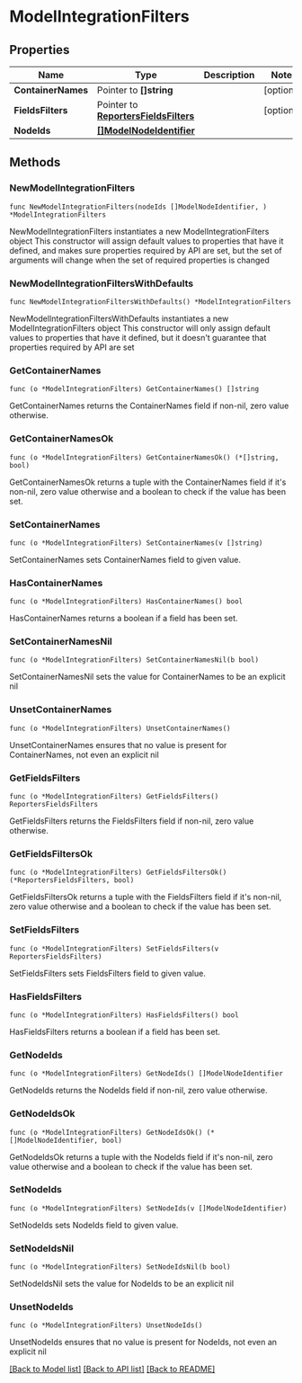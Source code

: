 # ModelIntegrationFilters

## Properties

Name | Type | Description | Notes
------------ | ------------- | ------------- | -------------
**ContainerNames** | Pointer to **[]string** |  | [optional] 
**FieldsFilters** | Pointer to [**ReportersFieldsFilters**](ReportersFieldsFilters.md) |  | [optional] 
**NodeIds** | [**[]ModelNodeIdentifier**](ModelNodeIdentifier.md) |  | 

## Methods

### NewModelIntegrationFilters

`func NewModelIntegrationFilters(nodeIds []ModelNodeIdentifier, ) *ModelIntegrationFilters`

NewModelIntegrationFilters instantiates a new ModelIntegrationFilters object
This constructor will assign default values to properties that have it defined,
and makes sure properties required by API are set, but the set of arguments
will change when the set of required properties is changed

### NewModelIntegrationFiltersWithDefaults

`func NewModelIntegrationFiltersWithDefaults() *ModelIntegrationFilters`

NewModelIntegrationFiltersWithDefaults instantiates a new ModelIntegrationFilters object
This constructor will only assign default values to properties that have it defined,
but it doesn't guarantee that properties required by API are set

### GetContainerNames

`func (o *ModelIntegrationFilters) GetContainerNames() []string`

GetContainerNames returns the ContainerNames field if non-nil, zero value otherwise.

### GetContainerNamesOk

`func (o *ModelIntegrationFilters) GetContainerNamesOk() (*[]string, bool)`

GetContainerNamesOk returns a tuple with the ContainerNames field if it's non-nil, zero value otherwise
and a boolean to check if the value has been set.

### SetContainerNames

`func (o *ModelIntegrationFilters) SetContainerNames(v []string)`

SetContainerNames sets ContainerNames field to given value.

### HasContainerNames

`func (o *ModelIntegrationFilters) HasContainerNames() bool`

HasContainerNames returns a boolean if a field has been set.

### SetContainerNamesNil

`func (o *ModelIntegrationFilters) SetContainerNamesNil(b bool)`

 SetContainerNamesNil sets the value for ContainerNames to be an explicit nil

### UnsetContainerNames
`func (o *ModelIntegrationFilters) UnsetContainerNames()`

UnsetContainerNames ensures that no value is present for ContainerNames, not even an explicit nil
### GetFieldsFilters

`func (o *ModelIntegrationFilters) GetFieldsFilters() ReportersFieldsFilters`

GetFieldsFilters returns the FieldsFilters field if non-nil, zero value otherwise.

### GetFieldsFiltersOk

`func (o *ModelIntegrationFilters) GetFieldsFiltersOk() (*ReportersFieldsFilters, bool)`

GetFieldsFiltersOk returns a tuple with the FieldsFilters field if it's non-nil, zero value otherwise
and a boolean to check if the value has been set.

### SetFieldsFilters

`func (o *ModelIntegrationFilters) SetFieldsFilters(v ReportersFieldsFilters)`

SetFieldsFilters sets FieldsFilters field to given value.

### HasFieldsFilters

`func (o *ModelIntegrationFilters) HasFieldsFilters() bool`

HasFieldsFilters returns a boolean if a field has been set.

### GetNodeIds

`func (o *ModelIntegrationFilters) GetNodeIds() []ModelNodeIdentifier`

GetNodeIds returns the NodeIds field if non-nil, zero value otherwise.

### GetNodeIdsOk

`func (o *ModelIntegrationFilters) GetNodeIdsOk() (*[]ModelNodeIdentifier, bool)`

GetNodeIdsOk returns a tuple with the NodeIds field if it's non-nil, zero value otherwise
and a boolean to check if the value has been set.

### SetNodeIds

`func (o *ModelIntegrationFilters) SetNodeIds(v []ModelNodeIdentifier)`

SetNodeIds sets NodeIds field to given value.


### SetNodeIdsNil

`func (o *ModelIntegrationFilters) SetNodeIdsNil(b bool)`

 SetNodeIdsNil sets the value for NodeIds to be an explicit nil

### UnsetNodeIds
`func (o *ModelIntegrationFilters) UnsetNodeIds()`

UnsetNodeIds ensures that no value is present for NodeIds, not even an explicit nil

[[Back to Model list]](../README.md#documentation-for-models) [[Back to API list]](../README.md#documentation-for-api-endpoints) [[Back to README]](../README.md)


